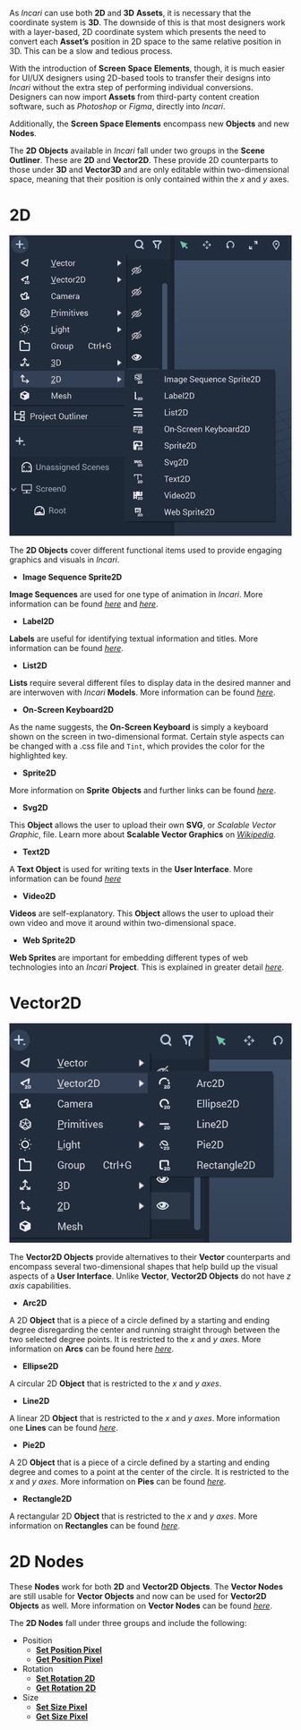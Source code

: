 As *Incari* can use both **2D** and **3D** **Assets**, it is necessary that the coordinate system is **3D**. The downside of this is that most designers work with a layer-based, 2D coordinate system which presents the need to convert each **Asset’s** position in 2D space to the same relative position in 3D. This can be a slow and tedious process.

With the introduction of **Screen** **Space** **Elements**, though, it is much easier for UI/UX designers using 2D-based tools to transfer their designs into *Incari* without the extra step of performing individual conversions. Designers can now import **Assets** from third-party content creation software, such as *Photoshop* or *Figma*, directly into *Incari*.

Additionally, the **Screen Space Elements** encompass new **Objects** and new **Nodes**. 

The **2D** **Objects** available in *Incari* fall under two groups in the **Scene Outliner**. These are **2D** and **Vector2D**. These provide 2D counterparts to those under **3D** and **Vector3D** and are only editable within two-dimensional space, meaning that their position is only contained within the *x* and *y* axes. 

# 2D

![2D Objects](../../.gitbook/assets/2Delements.png)

The **2D Objects** cover different functional items used to provide engaging graphics and visuals in *Incari*.

* **Image Sequence Sprite2D** 

**Image Sequences** are used for one type of animation in *Incari*. More information can be found [*here*](https://docs.incari.com/incari-studio/demo-projects/4-methods-of-animation#3-image-sequence) and [*here*](../../modules/image-sequence-editor.md).

* **Label2D**

**Labels** are useful for identifying textual information and titles. More information can be found [*here*](../../toolbox/incari/vector/label/README.md).

* **List2D**

**Lists** require several different files to display data in the desired manner and are interwoven with *Incari* **Models**. More information can be found [*here*](list-widget.md).

* **On-Screen Keyboard2D**

As the name suggests, the **On-Screen Keyboard** is simply a keyboard shown on the screen in two-dimensional format. Certain style aspects can be changed with a .css file and `Tint`, which provides the color for the highlighted key. 

* **Sprite2D**

More information on **Sprite** **Objects** and further links can be found [*here*](sprite.md). 

* **Svg2D**

This **Object** allows the user to upload their own **SVG**, or *Scalable Vector Graphic*, file. Learn more about **Scalable Vector Graphics** on [*Wikipedia*](https://en.wikipedia.org/wiki/Scalable_Vector_Graphics).

* **Text2D**

A **Text Object** is used for writing texts in the **User Interface**. More information can be found [*here*](text.md)

* **Video2D**

**Videos** are self-explanatory. This **Object** allows the user to upload their own video and move it around within two-dimensional space. 

* **Web Sprite2D**

**Web Sprites** are important for embedding different types of web technologies into an *Incari* **Project**. This is explained in greater detail [*here*](https://docs.incari.com/incari-studio/v/2021.3-unreleased/getting-started/scene-objects/web-sprite).

# Vector2D 

![Vector2D Objects](../../.gitbook/assets/2Dvectorelements.png)

The **Vector2D Objects** provide alternatives to their **Vector** counterparts and encompass several two-dimensional shapes that help build up the visual aspects of a **User Interface**. Unlike **Vector**, **Vector2D Objects** do not have *z axis* capabilities. 

* **Arc2D**

A 2D **Object** that is a piece of a circle defined by a starting and ending degree disregarding the center and running straight through between the two selected degree points. It is restricted to the *x* and *y* *axes*. More information on **Arcs** can be found here [*here*](../../toolbox/incari/vector/arc/README.md).

* **Ellipse2D**

A circular 2D **Object** that is restricted to the *x* and *y* *axes*.

* **Line2D**

A linear 2D **Object** that is restricted to the *x* and *y* *axes*. More information one **Lines** can be found [*here*](../../toolbox/incari/vector/line/README.md).

* **Pie2D**

A 2D **Object** that is a piece of a circle defined by a starting and ending degree and comes to a point at the center of the circle. It is restricted to the *x* and *y* *axes*. More information on **Pies** can be found [*here*](../../toolbox/incari/vector/pie/README.md).

* **Rectangle2D**

A rectangular 2D **Object** that is restricted to the *x* and *y* *axes*. More information on **Rectangles** can be found [*here*](../../toolbox/incari/vector/rectangle/README.md).


# 2D Nodes

These **Nodes** work for both **2D** and **Vector2D Objects**. The **Vector Nodes** are still usable for **Vector Objects** and now can be used for **Vector2D Objects** as well. More information on **Vector Nodes** can be found [*here*](../../toolbox/incari/vector/README.md).

The **2D Nodes** fall under three groups and include the following:

* Position
  * [**Set Position Pixel**](../../toolbox/incari/object/set-position-pixel.md)
  * [**Get Position Pixel**](../../toolbox/incari/object/get-position-pixel.md)
* Rotation
  * [**Set Rotation 2D**](../../toolbox/incari/object/set-rotation-pixel.md)
  * [**Get Rotation 2D**](../../toolbox/incari/object/get-rotation-pixel.md)
* Size
  * [**Set Size Pixel**](../../toolbox/incari/object/set-size-pixel.md)
  * [**Get Size Pixel**](../../toolbox/incari/object/get-size-pixel.md)
